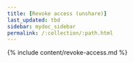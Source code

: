 ```yaml
---
title: [Revoke access (unshare)]
last_updated: tbd
sidebar: mydoc_sidebar
permalink: /:collection/:path.html
---
```



{% include content/revoke-access.md %}
